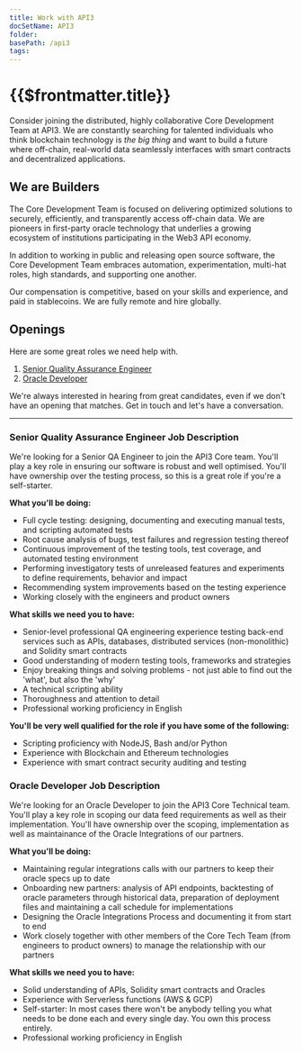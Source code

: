 ```yaml
---
title: Work with API3
docSetName: API3
folder:
basePath: /api3
tags:
---
```


# {{$frontmatter.title}}

<TocHeader />
<TOC class="table-of-contents" :include-level="[2,3]" />

Consider joining the distributed, highly collaborative Core Development Team at
API3. We are constantly searching for talented individuals who think blockchain
technology is _the big thing_ and want to build a future where off-chain,
real-world data seamlessly interfaces with smart contracts and decentralized
applications.

## We are Builders

The Core Development Team is focused on delivering optimized solutions to
securely, efficiently, and transparently access off-chain data. We are pioneers
in first-party oracle technology that underlies a growing ecosystem of
institutions participating in the Web3 API economy.

In addition to working in public and releasing open source software, the Core
Development Team embraces automation, experimentation, multi-hat roles, high
standards, and supporting one another.

Our compensation is competitive, based on your skills and experience, and paid
in stablecoins. We are fully remote and hire globally.

## Openings

<!-- prettier-ignore-->
Here are some great roles we need help with.

1. [Senior Quality Assurance Engineer](./work.md#senior-quality-assurance-engineer-job-description)
2. [Oracle Developer](./work.md#oracle-developer-job-description)

We're always interested in hearing from great candidates, even if we don't have
an opening that matches. Get in touch and let's have a conversation.

<api3-JobsEmailAddress/>

<hr/>

### Senior Quality Assurance Engineer Job Description

We're looking for a Senior QA Engineer to join the API3 Core team. You'll play a
key role in ensuring our software is robust and well optimised. You'll have
ownership over the testing process, so this is a great role if you're a
self-starter.

**What you'll be doing:**

- Full cycle testing: designing, documenting and executing manual tests, and
  scripting automated tests
- Root cause analysis of bugs, test failures and regression testing thereof
- Continuous improvement of the testing tools, test coverage, and automated
  testing environment
- Performing investigatory tests of unreleased features and experiments to
  define requirements, behavior and impact
- Recommending system improvements based on the testing experience
- Working closely with the engineers and product owners

**What skills we need you to have:**

- Senior-level professional QA engineering experience testing back-end services
  such as APIs, databases, distributed services (non-monolithic) and Solidity
  smart contracts
- Good understanding of modern testing tools, frameworks and strategies
- Enjoy breaking things and solving problems - not just able to find out the
  'what', but also the 'why'
- A technical scripting ability
- Thoroughness and attention to detail
- Professional working proficiency in English

**You'll be very well qualified for the role if you have some of the
following:**

- Scripting proficiency with NodeJS, Bash and/or Python
- Experience with Blockchain and Ethereum technologies
- Experience with smart contract security auditing and testing

### Oracle Developer Job Description

We're looking for an Oracle Developer to join the API3 Core Technical team.
You'll play a key role in scoping our data feed requirements as well as their
implementation. You'll have ownership over the scoping, implementation as well
as maintainance of the Oracle Integrations of our partners.

**What you'll be doing:**

- Maintaining regular integrations calls with our partners to keep their oracle
  specs up to date
- Onboarding new partners: analysis of API endpoints, backtesting of oracle
  parameters through historical data, preparation of deployment files and
  maintaining a call schedule for implementations
- Designing the Oracle Integrations Process and documenting it from start to end
- Work closely together with other members of the Core Tech Team (from engineers
  to product owners) to manage the relationship with our partners

**What skills we need you to have:**

- Solid understanding of APIs, Solidity smart contracts and Oracles
- Experience with Serverless functions (AWS & GCP)
- Self-starter: In most cases there won't be anybody telling you what needs to
  be done each and every single day. You own this process entirely.
- Professional working proficiency in English

<api3-JobsEmailAddress/>
